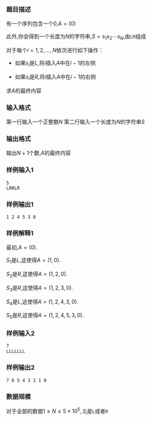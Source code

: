 ###  题目描述

有一个序列包含一个$0$,$A=(0)$

此外,你会得到一个长度为$N$的字符串,$S=s_1 s_ 2 \cdots s_N$,由`LR`组成

对于每个$i=1,2,...,N$依次进行如下操作：

-   如果$s_{i}$是$L$,将$i$插入$A$中在$i-1$的左侧

-   如果$s_{i}$是$R$,将$i$插入$A$中在$i-1$的右侧

求$A$的最终内容

###  输入格式
第一行输入一个正整数$N$
第二行输入一个长度为$N$的字符串$S$
###  输出格式
输出$N+1$个数,$A$的最终内容
###  样例输入1

```
5
LRRLR
```

###  样例输出1

```
1 2 4 5 3 0
```
###  样例解释1
最初,$A=(0)$.

$S_{1}$是$L$,这使得$A=(1,0)$.

$S_{2}$是$R$,这使得$A=(1,2,0)$.

$S_{3}$是$R$,这使得$A=(1,2,3,0)$.

$S_{4}$是$L$,这使得$A=(1,2,4,3,0)$.

$S_{5}$是$R$,这使得$A=(1,2,4,5,3,0)$.

###  样例输入2

```
7
LLLLLLL
```
###  样例输出2
```
7 6 5 4 3 2 1 0
```
###  数据规模
对于全部的数据$1 \leq N \leq 5×10^5,S_i$是`L`或者`R`